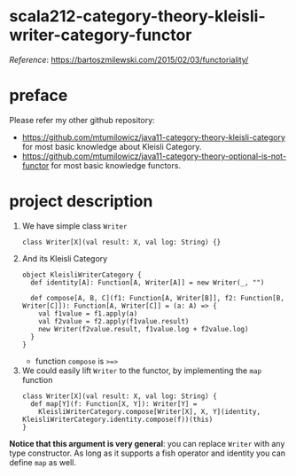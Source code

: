# scala212-category-theory-kleisli-writer-category-functor
_Reference_: https://bartoszmilewski.com/2015/02/03/functoriality/  

# preface
Please refer my other github repository: 
* https://github.com/mtumilowicz/java11-category-theory-kleisli-category
for most basic knowledge about Kleisli Category.
* https://github.com/mtumilowicz/java11-category-theory-optional-is-not-functor
for most basic knowledge functors.

# project description
1. We have simple class `Writer`
    ```
    class Writer[X](val result: X, val log: String) {}
    ```
1. And its Kleisli Category
    ```
    object KleisliWriterCategory {
      def identity[A]: Function[A, Writer[A]] = new Writer(_, "")
    
      def compose[A, B, C](f1: Function[A, Writer[B]], f2: Function[B, Writer[C]]): Function[A, Writer[C]] = (a: A) => {
        val f1value = f1.apply(a)
        val f2value = f2.apply(f1value.result)
        new Writer(f2value.result, f1value.log + f2value.log)
      }
    }
    ```
    * function `compose` is `>=>`
1. We could easily lift `Writer` to the functor, by implementing
the `map` function
    ```
    class Writer[X](val result: X, val log: String) {
      def map[Y](f: Function[X, Y]): Writer[Y] = 
        KleisliWriterCategory.compose[Writer[X], X, Y](identity, KleisliWriterCategory.identity.compose(f))(this)
    }
    ```
    
**Notice that this argument is very general**: you can replace 
`Writer` with any type constructor. As long as it supports a 
fish operator and identity you can define `map` as well.